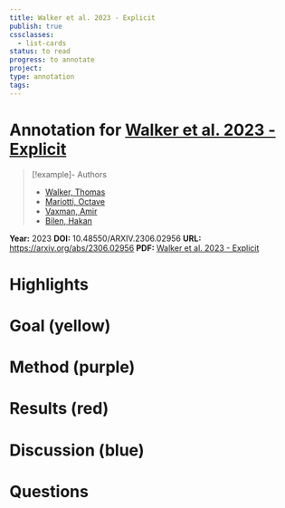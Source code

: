 ```yaml
---
title: Walker et al. 2023 - Explicit
publish: true
cssclasses:
  - list-cards
status: to read
progress: to annotate
project:
type: annotation
tags:
---
```

# Annotation for [Walker et al. 2023 - Explicit](Papers/References/Walker%20et%20al.%202023%20-%20Explicit)

> [!example]- Authors
> - [Walker, Thomas](Papers/People/Walker%20Thomas)
> - [Mariotti, Octave](Papers/People/Mariotti%20Octave)
> - [Vaxman, Amir](Papers/People/Vaxman%20Amir)
> - [Bilen, Hakan](Papers/People/Bilen%20Hakan)

**Year:** 2023
**DOI:** 10.48550/ARXIV.2306.02956
**URL:** https://arxiv.org/abs/2306.02956
**PDF:** [Walker et al. 2023 - Explicit](Papers/PDFs/Walker%20et%20al.%202023%20-%20Explicit%20Neural%20Surfaces%20Learning%20Continuous%20Geometry%20With%20Deformation%20Fields.pdf)

# Highlights


# Goal (yellow)


# Method (purple)


# Results (red)


# Discussion (blue)


# Questions

